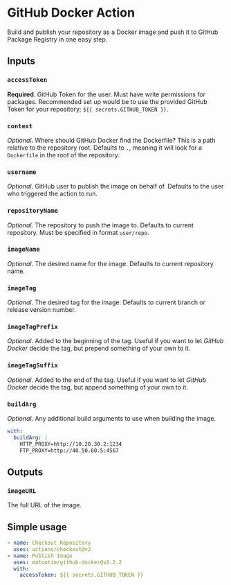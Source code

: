 # GitHub Docker Action

Build and publish your repository as a Docker image and push it to GitHub Package Registry in one easy step.

## Inputs

### `accessToken`

**Required**. GitHub Token for the user. Must have write permissions for packages. Recommended set up would be to use the provided GitHub Token for your repository; `${{ secrets.GITHUB_TOKEN }}`.

### `context`

*Optional*. Where should GitHub Docker find the Dockerfile? This is a path relative to the repository root. Defaults to `.`, meaning it will look for a `Dockerfile` in the root of the repository.

### `username`

*Optional*. GitHub user to publish the image on behalf of. Defaults to the user who triggered the action to run.

### `repositoryName`

*Optional*. The repository to push the image to. Defaults to current repository. Must be specified in format `user/repo`.

### `imageName`

*Optional*. The desired name for the image. Defaults to current repository name.

### `imageTag`

*Optional*. The desired tag for the image. Defaults to current branch or release version number.

### `imageTagPrefix`

*Optional*. Added to the beginning of the tag. Useful if you want to let *GitHub Docker* decide the tag, but prepend something of your own to it.

### `imageTagSuffix`

*Optional*. Added to the end of the tag. Useful if you want to let *GitHub Docker* decide the tag, but append something of your own to it.

### `buildArg`

*Optional*. Any additional build arguments to use when building the image.
```yaml
with:
  buildArg: |
    HTTP_PROXY=http://10.20.30.2:1234
    FTP_PROXY=http://40.50.60.5:4567
```

## Outputs

### `imageURL`

The full URL of the image.

## Simple usage

```yaml
- name: Checkout Repository
  uses: actions/checkout@v2
- name: Publish Image
  uses: matootie/github-docker@v2.2.2
  with:
    accessToken: ${{ secrets.GITHUB_TOKEN }}
```
